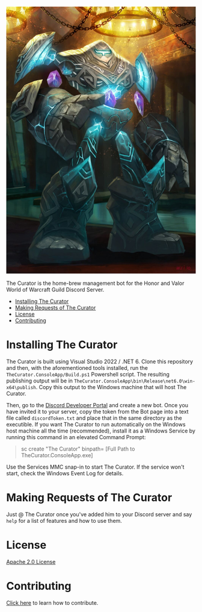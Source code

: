 ![The Curator](The_Curator.jpg)

The Curator is the home-brew management bot for the Honor and Valor World of Warcraft Guild Discord Server.

- [Installing The Curator](#installing-the-curator)
- [Making Requests of The Curator](#making-requests-of-the-curator)
- [License](#license)
- [Contributing](#contributing)

# Installing The Curator
The Curator is built using Visual Studio 2022 / .NET 6.
Clone this repository and then, with the aforementioned tools installed, run the `TheCurator.ConsoleApp/Build.ps1` Powershell script.
The resulting publishing output will be in `TheCurator.ConsoleApp\bin\Release\net6.0\win-x64\publish`.
Copy this output to the Windows machine that will host The Curator.

Then, go to the [Discord Developer Portal](https://discord.com/developers/applications) and create a new bot.
Once you have invited it to your server, copy the token from the Bot page into a text file called `discordToken.txt` and place that in the same directory as the executible.
If you want The Curator to run automatically on the Windows host machine all the time (recommended), install it as a Windows Service by running this command in an elevated Command Prompt:
> sc create "The Curator" binpath= [Full Path to TheCurator.ConsoleApp.exe]

Use the Services MMC snap-in to start The Curator.
If the service won't start, check the Windows Event Log for details.

# Making Requests of The Curator

Just @ The Curator once you've added him to your Discord server and say `help` for a list of features and how to use them.

# License

[Apache 2.0 License](LICENSE)

# Contributing

[Click here](CONTRIBUTING.md) to learn how to contribute.
